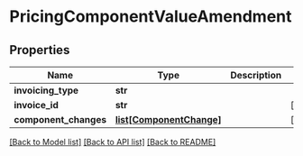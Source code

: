 # PricingComponentValueAmendment

## Properties
Name | Type | Description | Notes
------------ | ------------- | ------------- | -------------
**invoicing_type** | **str** |  | 
**invoice_id** | **str** |  | [optional] 
**component_changes** | [**list[ComponentChange]**](ComponentChange.md) |  | [optional] 

[[Back to Model list]](../README.md#documentation-for-models) [[Back to API list]](../README.md#documentation-for-api-endpoints) [[Back to README]](../README.md)

